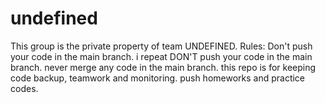 # undefined
This group is the private property of team UNDEFINED.
Rules:
Don't push your code in the main branch. i repeat DON'T push your code in the main branch.
never merge any code in the main branch.
this repo is for keeping code backup, teamwork and monitoring.
push homeworks and practice codes.
